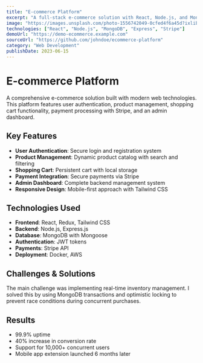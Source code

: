 ```yaml
---
title: "E-commerce Platform"
excerpt: "A full-stack e-commerce solution with React, Node.js, and MongoDB"
image: "https://images.unsplash.com/photo-1556742049-0cfed4f6a45d?ixlib=rb-4.0.3&auto=format&fit=crop&w=2070&q=80"
technologies: ["React", "Node.js", "MongoDB", "Express", "Stripe"]
demoUrl: "https://demo-ecommerce.example.com"
sourceUrl: "https://github.com/johndoe/ecommerce-platform"
category: "Web Development"
publishDate: 2023-06-15
---
```


# E-commerce Platform

A comprehensive e-commerce solution built with modern web technologies. This platform features user authentication, product management, shopping cart functionality, payment processing with Stripe, and an admin dashboard.

## Key Features

- **User Authentication**: Secure login and registration system
- **Product Management**: Dynamic product catalog with search and filtering
- **Shopping Cart**: Persistent cart with local storage
- **Payment Integration**: Secure payments via Stripe
- **Admin Dashboard**: Complete backend management system
- **Responsive Design**: Mobile-first approach with Tailwind CSS

## Technologies Used

- **Frontend**: React, Redux, Tailwind CSS
- **Backend**: Node.js, Express.js
- **Database**: MongoDB with Mongoose
- **Authentication**: JWT tokens
- **Payments**: Stripe API
- **Deployment**: Docker, AWS

## Challenges & Solutions

The main challenge was implementing real-time inventory management. I solved this by using MongoDB transactions and optimistic locking to prevent race conditions during concurrent purchases.

## Results

- 99.9% uptime
- 40% increase in conversion rate
- Support for 10,000+ concurrent users
- Mobile app extension launched 6 months later